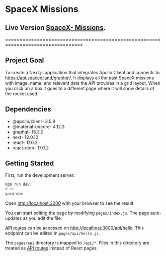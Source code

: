 # SpaceX Missions

## Live Version [SpaceX- Missions](https://ahmetadm-spacex-missions.vercel.app/).

=================================================================================

## Project Goal

To create a Next.js application that integrates Apollo Client and connects to https://api.spacex.land/graphql/. It displays all the past SpaceX missions with image, name, and relevant data the API provides in a grid layout. When you click on a box it goes to a different page where it will show details of the rocket used.

## Dependencies

- @apollo/client- 3.5.9
- @material-ui/core- 4.12.3
- graphql- 16.3.0
- next- 12.0.10
- react- 17.0.2
- react-dom- 17.0.2

## Getting Started

First, run the development server:

```bash
npm run dev
# or
yarn dev
```

Open [http://localhost:3000](http://localhost:3000) with your browser to see the result.

You can start editing the page by modifying `pages/index.js`. The page auto-updates as you edit the file.

[API routes](https://nextjs.org/docs/api-routes/introduction) can be accessed on [http://localhost:3000/api/hello](http://localhost:3000/api/hello). This endpoint can be edited in `pages/api/hello.js`.

The `pages/api` directory is mapped to `/api/*`. Files in this directory are treated as [API routes](https://nextjs.org/docs/api-routes/introduction) instead of React pages.
